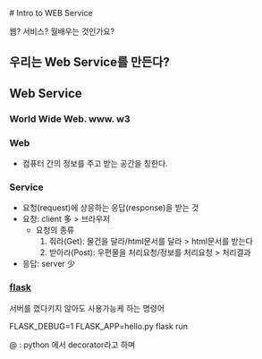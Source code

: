 \# Intro to WEB Service

웹? 서비스? 월배우는 것인가요?

## 우리는 Web Service를 만든다?

## Web Service

### World Wide Web. www. w3

### Web 

- 컴퓨터 간의 정보를 주고 받는 공간을 칭한다.

### Service 

- 요청(request)에 상응하는 응답(response)을 받는 것
- 요청: client 多 > 브라우저
  - 요청의 종류
    1. 줘라(Get): 물건을 달라/html문서를 달라 > html문서를 받는다
    2. 받아라(Post): 우편물을 처리요청/정보를 처리요청 > 처리결과
- 응답: server 少

### [flask](<http://flask.pocoo.org/>)

서버를 껐다키지 않아도 사용가능케 하는 명령어 

FLASK_DEBUG=1 FLASK_APP=hello.py flask run

@ : python 에서 decorator라고 하며 